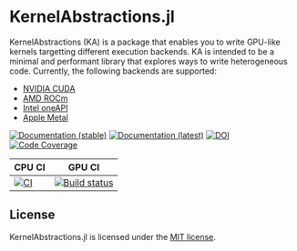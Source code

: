 KernelAbstractions.jl
==============
KernelAbstractions (KA) is
a package that enables you to write GPU-like kernels targetting different
execution backends. KA is intended to be a minimal and
performant library that explores ways to write heterogeneous code.
Currently, the following backends are supported:

* [NVIDIA CUDA](https://github.com/JuliaGPU/CUDA.jl)
* [AMD ROCm](https://github.com/JuliaGPU/AMDGPU.jl)
* [Intel oneAPI](https://github.com/JuliaGPU/oneAPI.jl)
* [Apple Metal](https://github.com/JuliaGPU/Metal.jl)

[![Documentation (stable)][docs-stable-img]][docs-stable-url]
[![Documentation (latest)][docs-latest-img]][docs-latest-url]
[![DOI][doi-img]][doi-url]
[![Code Coverage][codecov-img]][codecov-url]

| CPU CI                                                             | GPU CI                                                                    |
| ------------------------------------------------------------------ | ------------------------------------------------------------------------  |
| [![CI][ci-img]][ci-url]                                            | [![Build status][buildkite-img]][buildkite-url]                    |

[docs-stable-img]: https://img.shields.io/badge/docs-stable-blue.svg
[docs-stable-url]: https://juliagpu.github.io/KernelAbstractions.jl/stable
[docs-latest-img]: https://img.shields.io/badge/docs-dev-blue.svg
[docs-latest-url]: https://juliagpu.github.io/KernelAbstractions.jl/dev
[doi-img]: https://zenodo.org/badge/DOI/10.5281/zenodo.15635193.svg
[doi-url]: https://doi.org/10.5281/zenodo.15635193
[codecov-img]: https://codecov.io/gh/JuliaGPU/KernelAbstractions.jl/branch/main/graph/badge.svg
[codecov-url]: https://codecov.io/gh/JuliaGPU/KernelAbstractions.jl
[ci-img]: https://github.com/JuliaGPU/KernelAbstractions.jl/actions/workflows/ci.yml/badge.svg?branch=main
[ci-url]: https://github.com/JuliaGPU/KernelAbstractions.jl/actions/workflows/ci.yml?query=workflow%3ACI
[buildkite-img]: https://badge.buildkite.com/1509baa1122772e8ec377463a6c188753d35b8fcec300a658e.svg?branch=main
[buildkite-url]: https://buildkite.com/julialang/kernelabstractions-dot-jl

License
-------

KernelAbstractions.jl is licensed under the [MIT license](LICENSE.md).
